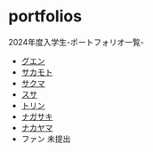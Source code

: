 # portfolios
2024年度入学生-ポートフォリオ一覧-

- [グエン](https://github.com/ngannguyen2509/portfolio1)
- [サカモト](https://sakamoto-dat122.github.io/portfolio/)
- [サクマ](https://reddozo-nn.github.io/newPortfolio/)
- [スサ](https://dannkurotosinn.github.io/portfolios/)
- [トリン](https://trkiet.github.io/portfolio/)
- [ナガサキ](https://dadhiya-nazan.github.io/portfolio/)
- [ナカヤマ](https://github.com/nakayamashin0/portfolio/)
- ファン 未提出
